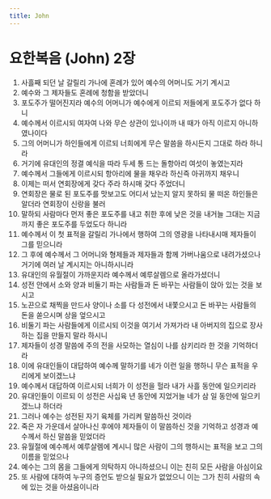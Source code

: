 ```yaml
---
title: John
---
```


# 요한복음 (John) 2장
1. 사흘째 되던 날 갈릴리 가나에 혼례가 있어 예수의 어머니도 거기 계시고
1. 예수와 그 제자들도 혼례에 청함을 받았더니
1. 포도주가 떨어진지라 예수의 어머니가 예수에게 이르되 저들에게 포도주가 없다 하니
1. 예수께서 이르시되 여자여 나와 무슨 상관이 있나이까 내 때가 아직 이르지 아니하였나이다
1. 그의 어머니가 하인들에게 이르되 너희에게 무슨 말씀을 하시든지 그대로 하라 하니라
1. 거기에 유대인의 정결 예식을 따라 두세 통 드는 돌항아리 여섯이 놓였는지라
1. 예수께서 그들에게 이르시되 항아리에 물을 채우라 하신즉 아귀까지 채우니
1. 이제는 떠서 연회장에게 갖다 주라 하시매 갖다 주었더니
1. 연회장은 물로 된 포도주를 맛보고도 어디서 났는지 알지 못하되 물 떠온 하인들은 알더라 연회장이 신랑을 불러
1. 말하되 사람마다 먼저 좋은 포도주를 내고 취한 후에 낮은 것을 내거늘 그대는 지금까지 좋은 포도주를 두었도다 하니라
1. 예수께서 이 첫 표적을 갈릴리 가나에서 행하여 그의 영광을 나타내시매 제자들이 그를 믿으니라
1. 그 후에 예수께서 그 어머니와 형제들과 제자들과 함께 가버나움으로 내려가셨으나 거기에 여러 날 계시지는 아니하시니라
1. 유대인의 유월절이 가까운지라 예수께서 예루살렘으로 올라가셨더니
1. 성전 안에서 소와 양과 비둘기 파는 사람들과 돈 바꾸는 사람들이 앉아 있는 것을 보시고
1. 노끈으로 채찍을 만드사 양이나 소를 다 성전에서 내쫓으시고 돈 바꾸는 사람들의 돈을 쏟으시며 상을 엎으시고
1. 비둘기 파는 사람들에게 이르시되 이것을 여기서 가져가라 내 아버지의 집으로 장사하는 집을 만들지 말라 하시니
1. 제자들이 성경 말씀에 주의 전을 사모하는 열심이 나를 삼키리라 한 것을 기억하더라
1. 이에 유대인들이 대답하여 예수께 말하기를 네가 이런 일을 행하니 무슨 표적을 우리에게 보이겠느냐
1. 예수께서 대답하여 이르시되 너희가 이 성전을 헐라 내가 사흘 동안에 일으키리라
1. 유대인들이 이르되 이 성전은 사십육 년 동안에 지었거늘 네가 삼 일 동안에 일으키겠느냐 하더라
1. 그러나 예수는 성전된 자기 육체를 가리켜 말씀하신 것이라
1. 죽은 자 가운데서 살아나신 후에야 제자들이 이 말씀하신 것을 기억하고 성경과 예수께서 하신 말씀을 믿었더라
1. 유월절에 예수께서 예루살렘에 계시니 많은 사람이 그의 행하시는 표적을 보고 그의 이름을 믿었으나
1. 예수는 그의 몸을 그들에게 의탁하지 아니하셨으니 이는 친히 모든 사람을 아심이요
1. 또 사람에 대하여 누구의 증언도 받으실 필요가 없었으니 이는 그가 친히 사람의 속에 있는 것을 아셨음이니라
